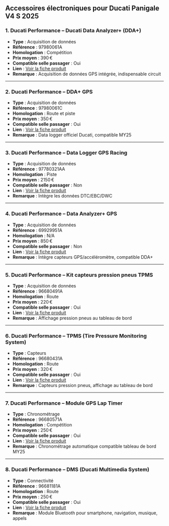 
## Accessoires électroniques pour Ducati Panigale V4 S 2025

### 1. Ducati Performance – Ducati Data Analyzer+ (DDA+)

- **Type** : Acquisition de données
- **Référence** : 97980061A
- **Homologation** : Compétition
- **Prix moyen** : 390 €
- **Compatible selle passager** : Oui
- **Lien** : [Voir la fiche produit](https://shop.ducati.com/fr/fr/accessoires/dda-plus-panigale-v4)
- **Remarque** : Acquisition de données GPS intégrée, indispensable circuit

---

### 2. Ducati Performance – DDA+ GPS

- **Type** : Acquisition de données
- **Référence** : 97980061C
- **Homologation** : Route et piste
- **Prix moyen** : 350 €
- **Compatible selle passager** : Oui
- **Lien** : [Voir la fiche produit](https://shop.ducati.com/fr/fr/p/97980061C)
- **Remarque** : Data logger officiel Ducati, compatible MY25

---

### 3. Ducati Performance – Data Logger GPS Racing

- **Type** : Acquisition de données
- **Référence** : 97780321AA
- **Homologation** : Piste
- **Prix moyen** : 2150 €
- **Compatible selle passager** : Non
- **Lien** : [Voir la fiche produit](https://shop.ducati.com/fr/fr/data-logger-racing-panigale-v4s)
- **Remarque** : Intègre les données DTC/EBC/DWC

---

### 4. Ducati Performance – Data Analyzer+ GPS

- **Type** : Acquisition de données
- **Référence** : 69929951A
- **Homologation** : N/A
- **Prix moyen** : 850 €
- **Compatible selle passager** : Non
- **Lien** : [Voir la fiche produit](https://shop.ducati.com/fr/fr/analyseur-de-donnees-69929951a.html)
- **Remarque** : Intègre capteurs GPS/accéléromètre, compatible DDA+

---

### 5. Ducati Performance – Kit capteurs pression pneus TPMS

- **Type** : Acquisition de données
- **Référence** : 96680491A
- **Homologation** : Route
- **Prix moyen** : 220 €
- **Compatible selle passager** : Oui
- **Lien** : [Voir la fiche produit](https://shop.ducati.com/fr/fr/accessoires/tpms-panigale-v4)
- **Remarque** : Affichage pression pneus au tableau de bord

---

### 6. Ducati Performance – TPMS (Tire Pressure Monitoring System)

- **Type** : Capteurs
- **Référence** : 96680431A
- **Homologation** : Route
- **Prix moyen** : 320 €
- **Compatible selle passager** : Oui
- **Lien** : [Voir la fiche produit](https://shop.ducati.com/fr/fr/p/96680431A)
- **Remarque** : Capteurs pression pneus, affichage au tableau de bord

---

### 7. Ducati Performance – Module GPS Lap Timer

- **Type** : Chronométrage
- **Référence** : 96680571A
- **Homologation** : Compétition
- **Prix moyen** : 250 €
- **Compatible selle passager** : Oui
- **Lien** : [Voir la fiche produit](https://shop.ducati.com/fr/fr/accessoires/gps-lap-timer-panigale-v4)
- **Remarque** : Chronométrage automatique compatible tableau de bord MY25

---

### 8. Ducati Performance – DMS (Ducati Multimedia System)

- **Type** : Connectivité
- **Référence** : 96681181A
- **Homologation** : Route
- **Prix moyen** : 250 €
- **Compatible selle passager** : Oui
- **Lien** : [Voir la fiche produit](https://shop.ducati.com/fr/fr/p/96681181A)
- **Remarque** : Module Bluetooth pour smartphone, navigation, musique, appels

